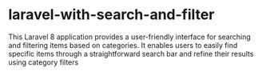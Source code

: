 # laravel-with-search-and-filter
This Laravel 8 application provides a user-friendly interface for searching and filtering items based on categories. It enables users to easily find specific items through a straightforward search bar and refine their results using category filters
